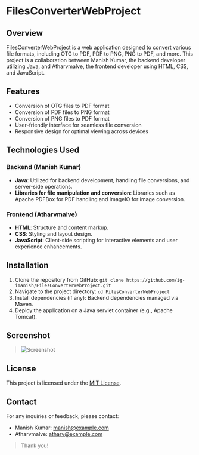 # FilesConverterWebProject

## Overview
FilesConverterWebProject is a web application designed to convert various file formats, including OTG to PDF, PDF to PNG, PNG to PDF, and more. This project is a collaboration between Manish Kumar, the backend developer utilizing Java, and Atharvmalve, the frontend developer using HTML, CSS, and JavaScript.

## Features
- Conversion of OTG files to PDF format
- Conversion of PDF files to PNG format
- Conversion of PNG files to PDF format
- User-friendly interface for seamless file conversion
- Responsive design for optimal viewing across devices

## Technologies Used
### Backend (Manish Kumar)
- **Java**: Utilized for backend development, handling file conversions, and server-side operations.
- **Libraries for file manipulation and conversion**: Libraries such as Apache PDFBox for PDF handling and ImageIO for image conversion.

### Frontend (Atharvmalve)
- **HTML**: Structure and content markup.
- **CSS**: Styling and layout design.
- **JavaScript**: Client-side scripting for interactive elements and user experience enhancements.

## Installation
1. Clone the repository from GitHub: `git clone https://github.com/ig-imanish/FilesConverterWebProject.git`
2. Navigate to the project directory: `cd FilesConverterWebProject`
3. Install dependencies (if any): Backend dependencies managed via Maven.
4. Deploy the application on a Java servlet container (e.g., Apache Tomcat).

## Screenshot
> ![Screenshot](https://myoctocat.com/assets/images/base-octocat.svg)

## License
This project is licensed under the [MIT License](https://itzmanish.tech/).

## Contact
For any inquiries or feedback, please contact:
- Manish Kumar: manish@example.com
- Atharvmalve: atharv@example.com

> Thank you!
